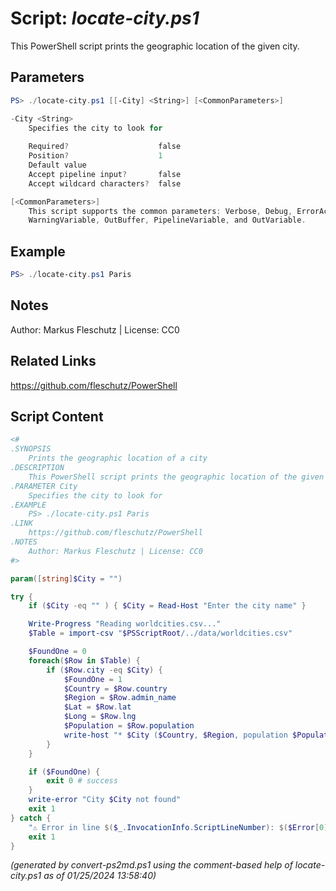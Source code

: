 Script: *locate-city.ps1*
========================

This PowerShell script prints the geographic location of the given city.

Parameters
----------
```powershell
PS> ./locate-city.ps1 [[-City] <String>] [<CommonParameters>]

-City <String>
    Specifies the city to look for
    
    Required?                    false
    Position?                    1
    Default value                
    Accept pipeline input?       false
    Accept wildcard characters?  false

[<CommonParameters>]
    This script supports the common parameters: Verbose, Debug, ErrorAction, ErrorVariable, WarningAction, 
    WarningVariable, OutBuffer, PipelineVariable, and OutVariable.
```

Example
-------
```powershell
PS> ./locate-city.ps1 Paris

```

Notes
-----
Author: Markus Fleschutz | License: CC0

Related Links
-------------
https://github.com/fleschutz/PowerShell

Script Content
--------------
```powershell
<#
.SYNOPSIS
	Prints the geographic location of a city
.DESCRIPTION
	This PowerShell script prints the geographic location of the given city.
.PARAMETER City
	Specifies the city to look for
.EXAMPLE
	PS> ./locate-city.ps1 Paris
.LINK
	https://github.com/fleschutz/PowerShell
.NOTES
	Author: Markus Fleschutz | License: CC0
#>

param([string]$City = "")

try {
	if ($City -eq "" ) { $City = Read-Host "Enter the city name" }

	Write-Progress "Reading worldcities.csv..."
	$Table = import-csv "$PSScriptRoot/../data/worldcities.csv"

	$FoundOne = 0
	foreach($Row in $Table) {
		if ($Row.city -eq $City) {
			$FoundOne = 1
			$Country = $Row.country
			$Region = $Row.admin_name
			$Lat = $Row.lat
			$Long = $Row.lng
			$Population = $Row.population
			write-host "* $City ($Country, $Region, population $Population) is at $Lat°N, $Long°W"
		}
	}

	if ($FoundOne) {
		exit 0 # success
	}
	write-error "City $City not found"
	exit 1
} catch {
	"⚠️ Error in line $($_.InvocationInfo.ScriptLineNumber): $($Error[0])"
	exit 1
}
```

*(generated by convert-ps2md.ps1 using the comment-based help of locate-city.ps1 as of 01/25/2024 13:58:40)*
